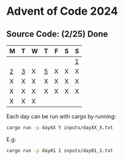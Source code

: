 # Advent of Code 2024



## Source Code: (2/25) Done  

| M  | T  | W  | T  | F  | S  | S  |
|----|----|----|----|----|----|----|
|    |    |    |    |    |    |  [1](day01/src/main.rs) |
|  [2](day02/src/main.rs) |  [3](day03/src/main.rs) |  X |  [5](day05/src/main.rs) |  X |  X |  X |
|  X |  X |  X |  X |  X |  X |  X |
|  X |  X |  X |  X |  X |  X |  X |
|  X |  X |  X |

Each day can be run with cargo by running:
```zsh
cargo run -p dayXX Y inputs/dayXX_X.txt
```
E.g:
```zsh
cargo run -p day01 1 inputs/day01_1.txt
```
